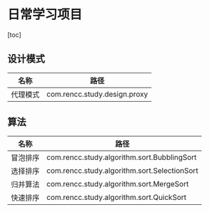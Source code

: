 # 日常学习项目


[toc]

## 设计模式
名称 | 路径
---|---
代理模式 | com.rencc.study.design.proxy

## 算法
名称 | 路径
---|---
冒泡排序| com.rencc.study.algorithm.sort.BubblingSort
选择排序| com.rencc.study.algorithm.sort.SelectionSort
归并算法 | com.rencc.study.algorithm.sort.MergeSort
快速排序 | com.rencc.study.algorithm.sort.QuickSort




